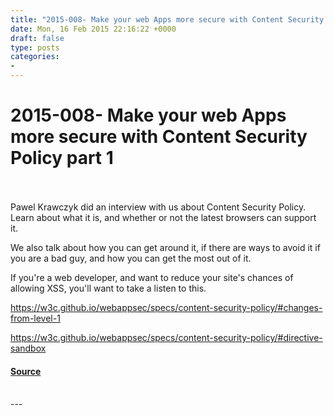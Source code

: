 ```yaml
---
title: "2015-008- Make your web Apps more secure with Content Security Policy part 1"
date: Mon, 16 Feb 2015 22:16:22 +0000
draft: false
type: posts
categories: 
- 
---
```

# 2015-008- Make your web Apps more secure with Content Security Policy part 1

<br/>

<br/>
Pawel Krawczyk did an interview with us about Content Security Policy. Learn about what it is, and whether or not the latest browsers can support it.

We also talk about how you can get around it, if there are ways to avoid it if you are a bad guy, and how you can get the most out of it.

If you're a web developer, and want to reduce your site's chances of allowing XSS, you'll want to take a listen to this.

https://w3c.github.io/webappsec/specs/content-security-policy/#changes-from-level-1

https://w3c.github.io/webappsec/specs/content-security-policy/#directive-sandbox

#### [Source](https://traffic.libsyn.com/secure/brakeingsecurity/2015-008-Pavel-part1-final.mp3)

<br/>
---
